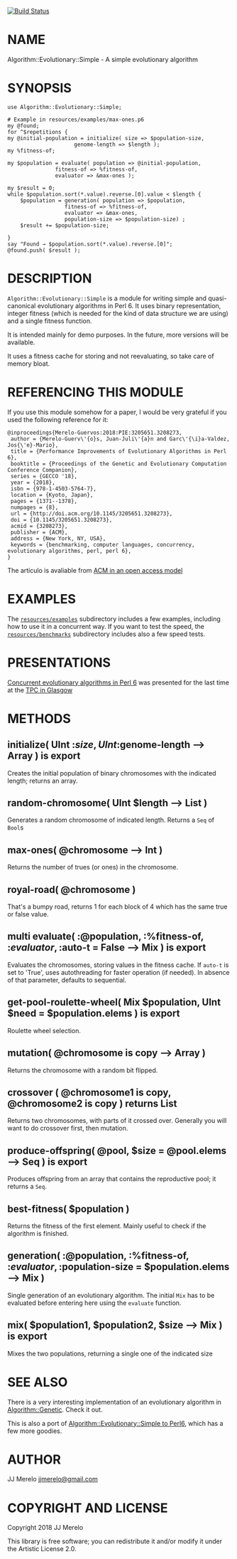 [![Build Status](https://travis-ci.org/JJ/p6-algorithm-evolutionary-simple.svg?branch=master)](https://travis-ci.org/JJ/p6-algorithm-evolutionary-simple)

NAME
====

Algorithm::Evolutionary::Simple - A simple evolutionary algorithm

SYNOPSIS
========

    use Algorithm::Evolutionary::Simple;

	# Example in resources/examples/max-ones.p6
    my @found;
    for ^$repetitions {
	my @initial-population = initialize( size => $population-size,
					     genome-length => $length );
	my %fitness-of;
	
	my $population = evaluate( population => @initial-population,
				   fitness-of => %fitness-of,
				   evaluator => &max-ones );
	
	my $result = 0;
	while $population.sort(*.value).reverse.[0].value < $length {
	    $population = generation( population => $population,
				      fitness-of => %fitness-of,
				      evaluator => &max-ones,
				      population-size => $population-size) ;
	    $result += $population-size;
	    
	}
	say "Found → $population.sort(*.value).reverse.[0]";
	@found.push( $result );


DESCRIPTION
===========

`Algorithm::Evolutionary::Simple` is a module for writing simple and quasi-canonical evolutionary algorithms in Perl 6. It uses binary representation, integer fitness (which is needed for the kind of data structure we are using) and a single fitness function.

It is intended mainly for demo purposes. In the future, more versions will be available. 

It uses a fitness cache for storing and not reevaluating, so take care
of memory bloat.

REFERENCING THIS MODULE
=======================

If you use this module somehow for a paper, I would be very grateful
if you used the following reference for it:

```
@inproceedings{Merelo-Guervos:2018:PIE:3205651.3208273,
 author = {Merelo-Guerv\'{o}s, Juan-Juli\'{a}n and Garc\'{\i}a-Valdez, Jos{\'e}-Mario},
 title = {Performance Improvements of Evolutionary Algorithms in Perl 6},
 booktitle = {Proceedings of the Genetic and Evolutionary Computation Conference Companion},
 series = {GECCO '18},
 year = {2018},
 isbn = {978-1-4503-5764-7},
 location = {Kyoto, Japan},
 pages = {1371--1378},
 numpages = {8},
 url = {http://doi.acm.org/10.1145/3205651.3208273},
 doi = {10.1145/3205651.3208273},
 acmid = {3208273},
 publisher = {ACM},
 address = {New York, NY, USA},
 keywords = {benchmarking, computer languages, concurrency, evolutionary algorithms, perl, perl 6},
} 

```

The artículo is avaliable from [ACM in an open access model](https://dl.acm.org/citation.cfm?id=3208273)

EXAMPLES
========

The [`resources/examples`](resources/examples) subdirectory includes a few examples, including how to use it in a concurrent way. If you want to test the speed, the [`resources/benchmarks`](resources/benchmarks) subdirectory includes also a few speed tests.

PRESENTATIONS
=============

[Concurrent evolutionary algorithms in Perl 6](https://jj.github.io/evosoft-concurrent-perl6/#/) was presented for the last time at the [TPC in Glasgow](http://act.perlconference.org/tpc-2018-glasgow/)

METHODS
=======

initialize( UInt :$size, UInt :$genome-length --> Array ) is export
-------------------------------------------------------------------

Creates the initial population of binary chromosomes with the indicated length; returns an array. 

random-chromosome( UInt $length --> List )
------------------------------------------

Generates a random chromosome of indicated length. Returns a `Seq` of `Bool`s

max-ones( @chromosome --> Int )
-------------------------------

Returns the number of trues (or ones) in the chromosome.

royal-road( @chromosome )
-------------------------

That's a bumpy road, returns 1 for each block of 4 which has the same true or false value.

multi evaluate( :@population, :%fitness-of, :$evaluator, :$auto-t = False --> Mix ) is export
---------------------------------------------------------------------------------------------

Evaluates the chromosomes, storing values in the fitness cache. If `auto-t` is set to 'True', uses autothreading for faster operation (if needed). In absence of that parameter, defaults to sequential.

get-pool-roulette-wheel( Mix $population, UInt $need = $population.elems ) is export
------------------------------------------------------------------------------------

Roulette wheel selection. 

mutation( @chromosome is copy --> Array )
-----------------------------------------

Returns the chromosome with a random bit flipped.

crossover ( @chromosome1 is copy, @chromosome2 is copy ) returns List
---------------------------------------------------------------------

Returns two chromosomes, with parts of it crossed over. Generally you will want to do crossover first, then mutation. 

produce-offspring( @pool, $size = @pool.elems --> Seq ) is export
-----------------------------------------------------------------

Produces offspring from an array that contains the reproductive pool; it returns a `Seq`.

best-fitness( $population )
---------------------------

Returns the fitness of the first element. Mainly useful to check if the algorithm is finished.

generation( :@population, :%fitness-of, :$evaluator, :$population-size = $population.elems --> Mix )
----------------------------------------------------------------------------------------------------

Single generation of an evolutionary algorithm. The initial `Mix` has to be evaluated before entering here using the `evaluate` function.

mix( $population1, $population2, $size --> Mix ) is export 
-----------------------------------------------------------

Mixes the two populations, returning a single one of the indicated size

SEE ALSO
========

There is a very interesting implementation of an evolutionary algorithm in [Algorithm::Genetic](Algorithm::Genetic). Check it out.

This is also a port of [Algorithm::Evolutionary::Simple to Perl6](https://metacpan.org/release/Algorithm-Evolutionary-Simple), which has a few more goodies. 

AUTHOR
======

JJ Merelo <jjmerelo@gmail.com>

COPYRIGHT AND LICENSE
=====================

Copyright 2018 JJ Merelo

This library is free software; you can redistribute it and/or modify it under the Artistic License 2.0.

